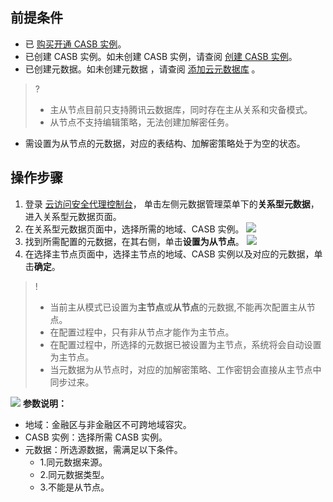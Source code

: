 ## 前提条件
- 已 [购买开通 CASB 实例](https://cloud.tencent.com/document/product/1303/53298)。
- 已创建 CASB 实例。如未创建 CASB 实例，请查阅 [创建 CASB 实例](https://cloud.tencent.com/document/product/1303/55961)。
- 已创建元数据。如未创建元数据 ，请查阅 [添加云元数据库](https://cloud.tencent.com/document/product/1303/55925) 。
>?
>- 主从节点目前只支持腾讯云数据库，同时存在主从关系和灾备模式。
>- 从节点不支持编辑策略，无法创建加解密任务。
>
- 需设置为从节点的元数据，对应的表结构、加解密策略处于为空的状态。

## 操作步骤
1. 登录 [云访问安全代理控制台](https://console.cloud.tencent.com/casb)， 单击左侧元数据管理菜单下的**关系型元数据**，进入关系型元数据页面。
2. 在关系型元数据页面中，选择所需的地域、CASB 实例。
![](https://qcloudimg.tencent-cloud.cn/raw/ef7d1174faa5ff5e3ecdd57368f16726.png)
4. 找到所需配置的元数据，在其右侧，单击**设置为从节点**。
![](https://qcloudimg.tencent-cloud.cn/raw/195540b51bae5656fb9e335d37481e75.png)
5. 在选择主节点页面中，选择主节点的地域、CASB 实例以及对应的元数据，单击**确定**。
>! 
>- 当前主从模式已设置为**主节点**或**从节点**的元数据,不能再次配置主从节点。
>- 在配置过程中，只有非从节点才能作为主节点。
>- 在配置过程中，所选择的元数据已被设置为主节点，系统将会自动设置为主节点。
>- 当元数据为从节点时，对应的加解密策略、工作密钥会直接从主节点中同步过来。
>
![](https://qcloudimg.tencent-cloud.cn/raw/19861b45c6fdfac4c7f4743155f0014e.png)
**参数说明：**
 - 地域：金融区与非金融区不可跨地域容灾。
 - CASB 实例：选择所需 CASB 实例。
 - 元数据：所选源数据，需满足以下条件。
    - 1.同元数据来源。
    - 2.同元数据类型。
    - 3.不能是从节点。

